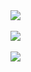 
<a href="https://github.com/dodging">
  <img align="center" src="https://github-readme-stats.vercel.app/api?username=prompting&theme=chartreuse-dark&show_icons=true" />
</a>
<br><br>
<a href="https://github.com/dodging?tab=repositories">
  <img align="center" src="https://github-readme-stats.vercel.app/api/top-langs/?username=prompting&theme=chartreuse-dark" />
</a>
<br>
<br>

<img src="https://komarev.com/ghpvc/?username=prompting&style=flat-square">

